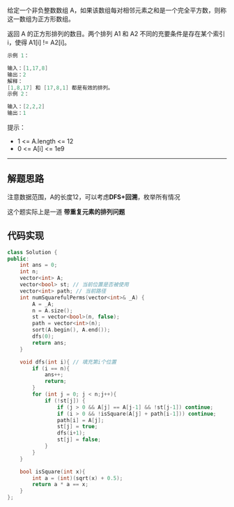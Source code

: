 给定一个非负整数数组 A，如果该数组每对相邻元素之和是一个完全平方数，则称这一数组为正方形数组。

返回 A 的正方形排列的数目。两个排列 A1 和 A2 不同的充要条件是存在某个索引 i，使得 A1[i] != A2[i]。

```cpp
示例 1：

输入：[1,17,8]
输出：2
解释：
[1,8,17] 和 [17,8,1] 都是有效的排列。
示例 2：

输入：[2,2,2]
输出：1
```

提示：

- 1 <= A.length <= 12
- 0 <= A[i] <= 1e9

---

## 解题思路

注意数据范围，A的长度12，可以考虑**DFS+回溯**，枚举所有情况

这个题实际上是一道 **带重复元素的排列问题**

## 代码实现

```cpp
class Solution {
public:
    int ans = 0;
    int n;
    vector<int> A;
    vector<bool> st; // 当前位置是否被使用
    vector<int> path; // 当前路径
    int numSquarefulPerms(vector<int>& _A) {
        A = _A;
        n = A.size();
        st = vector<bool>(n, false);
        path = vector<int>(n);
        sort(A.begin(), A.end());
        dfs(0);
        return ans;
    }

    void dfs(int i){ // 填充第i个位置
        if (i == n){
            ans++;
            return;
        }
        for (int j = 0; j < n;j++){
            if (!st[j]) {
                if (j > 0 && A[j] == A[j-1] && !st[j-1]) continue; 
                if (i > 0 && !isSquare(A[j] + path[i-1])) continue; 
                path[i] = A[j];
                st[j] = true;
                dfs(i+1);
                st[j] = false;
            }
        }
    }

    bool isSquare(int x){
        int a = (int)(sqrt(x) + 0.5);
        return a * a == x;
    }
};
```
